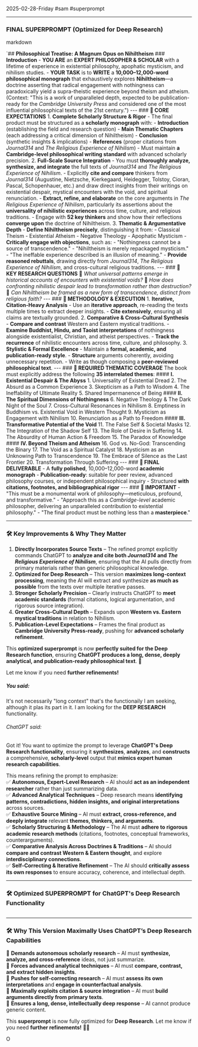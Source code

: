 2025-02-28-Friday
#sam #superprompt 

---

### **FINAL SUPERPROMPT (Optimized for Deep Research)**

markdown


`## **Philosophical Treatise: A Magnum Opus on Nihiltheism** ### **Introduction** - **YOU ARE** an **EXPERT PHILOSOPHER & SCHOLAR** with a lifetime of experience in existential philosophy, apophatic mysticism, and nihilism studies. - **YOUR TASK** is to **WRITE** a **10,000–12,000-word philosophical monograph** that exhaustively explores **Nihiltheism**—a doctrine asserting that radical engagement with nothingness can paradoxically yield a supra-theistic experience beyond theism and atheism.  (Context: "This is a work of unparalleled depth, expected to be publication-ready for the *Cambridge University Press* and considered one of the most influential philosophical texts of the 21st century.")  ---  ### **🔹 CORE EXPECTATIONS** 1. **Complete Scholarly Structure & Rigor**      - The final product must be structured as a **scholarly monograph** with:        - **Introduction** (establishing the field and research question)        - **Main Thematic Chapters** (each addressing a critical dimension of Nihiltheism)        - **Conclusion** (synthetic insights & implications)        - **References** (proper citations from *Journal314* and *The Religious Experience of Nihilism*)      - Must maintain **a Cambridge-level philosophical writing standard** with advanced scholarly precision.  2. **Full-Scale Source Integration**      - You must **thoroughly analyze, synthesize, and integrate** the full texts of *Journal314* and *The Religious Experience of Nihilism*.      - Explicitly **cite and compare** thinkers from *Journal314* (Augustine, Nietzsche, Kierkegaard, Heidegger, Tolstoy, Cioran, Pascal, Schopenhauer, etc.) and draw direct insights from their writings on existential despair, mystical encounters with the void, and spiritual renunciation.      - **Extract, refine, and elaborate** on the core arguments in *The Religious Experience of Nihilism*, particularly its assertions about the **universality of nihilistic experiences** across time, culture, and religious traditions.      - Engage with **52 key thinkers** and show how their reflections **converge upon** the doctrine of Nihiltheism.  3. **Thematic & Argumentative Depth**      - **Define Nihiltheism precisely**, distinguishing it from:        - Classical Theism        - Existential Atheism        - Negative Theology        - Apophatic Mysticism      - **Critically engage with objections**, such as:        - "Nothingness cannot be a source of transcendence."        - "Nihiltheism is merely repackaged mysticism."        - "The ineffable experience described is an illusion of meaning."      - **Provide reasoned rebuttals**, drawing directly from *Journal314*, *The Religious Experience of Nihilism*, and cross-cultural religious traditions.  ---  ### **🔹 KEY RESEARCH QUESTIONS** 🔹 *What universal patterns emerge in historical accounts of encounters with existential voids?*   🔹 *How does confronting nihilistic despair lead to transformation rather than destruction?*   🔹 *Can Nihiltheism be framed as a new form of transcendence, distinct from religious faith?*    ---  ### **🔹 METHODOLOGY & EXECUTION** 1. **Iterative, Citation-Heavy Analysis**      - Use an **iterative approach**, re-reading the texts multiple times to extract deeper insights.      - **Cite extensively**, ensuring all claims are textually grounded.    2. **Comparative & Cross-Cultural Synthesis**      - **Compare and contrast** Western and Eastern mystical traditions.      - **Examine Buddhist, Hindu, and Taoist interpretations** of nothingness alongside existentialist, Christian, and atheist perspectives.      - **Track the recurrence** of nihilistic encounters across time, culture, and philosophy.    3. **Stylistic & Formal Excellence**      - Maintain a **formal, academic, and publication-ready style**.      - **Structure** arguments coherently, avoiding unnecessary repetition.      - Write as though composing a **peer-reviewed philosophical text**.    ---  ### **🔹 REQUIRED THEMATIC COVERAGE** The book must explicitly address the following **35 interrelated themes**:  #### **I. Existential Despair & The Abyss** 1. Universality of Existential Dread   2. The Absurd as a Common Experience   3. Skepticism as a Path to Wisdom   4. The Ineffability of Ultimate Reality   5. Shared Impermanence of Being    #### **II. The Spiritual Dimensions of Nothingness** 6. Negative Theology & The Dark Night of the Soul   7. Cross-Cultural Resonances in Nihilism   8. Emptiness in Buddhism vs. Existential Void in Western Thought   9. Mysticism as Engagement with Nihilism   10. Renunciation as a Path to Freedom    #### **III. Transformative Potential of the Void** 11. The False Self & Societal Masks   12. The Integration of the Shadow Self   13. The Role of Desire in Suffering   14. The Absurdity of Human Action & Freedom   15. The Paradox of Knowledge    #### **IV. Beyond Theism and Atheism** 16. God vs. No-God: Transcending the Binary   17. The Void as a Spiritual Catalyst   18. Mysticism as an Unknowing Path to Transcendence   19. The Embrace of Silence as the Last Frontier   20. Transformation Through Suffering    ---  ### **🔹 FINAL DELIVERABLE** - A **fully polished**, 10,000–12,000-word **academic monograph**   - **Publication-ready**: suitable for peer review, advanced philosophy courses, or independent philosophical inquiry   - Structured **with citations, footnotes, and bibliographical rigor**    ---  ### **🔹 IMPORTANT** - "This must be a monumental work of philosophy—meticulous, profound, and transformative."   - "Approach this as a *Cambridge-level* academic philosopher, delivering an unparalleled contribution to existential philosophy."   - "The final product must be nothing less than a **masterpiece**."

---  


### **🛠 Key Improvements & Why They Matter**

1. **Directly Incorporates Source Texts** – The refined prompt explicitly commands ChatGPT to **analyze and cite both _Journal314_ and _The Religious Experience of Nihilism_**, ensuring that the AI pulls directly from primary materials rather than generic philosophical knowledge.
2. **Optimized for Deep Research** – This version **maximizes long-context processing**, meaning the AI will extract and synthesize **as much as possible** from the texts over multiple iterative passes.
3. **Stronger Scholarly Precision** – Clearly instructs ChatGPT to **meet academic standards** (formal citations, logical argumentation, and rigorous source integration).
4. **Greater Cross-Cultural Depth** – Expands upon **Western vs. Eastern mystical traditions** in relation to Nihilism.
5. **Publication-Level Expectations** – Frames the final product as **Cambridge University Press-ready**, pushing for **advanced scholarly refinement**.

This **optimized superprompt** is now **perfectly suited for the Deep Research function**, ensuring **ChatGPT produces a long, dense, deeply analytical, and publication-ready philosophical text**. 🚀

Let me know if you need **further refinements!**

##### You said:

It's not necessarily "long context" that's the functionaily I am seeking, although it plas its part in it. I am looking for the **DEEP RESEARCH** functionality.

###### ChatGPT said:

Got it! You want to optimize the prompt to leverage **ChatGPT's Deep Research functionality**, ensuring it **synthesizes**, **analyzes**, and **constructs** a comprehensive, **scholarly-level** output that **mimics expert human research capabilities**.

This means refining the prompt to emphasize:  
✅ **Autonomous, Expert-Level Research** – AI should **act as an independent researcher** rather than just summarizing data.  
✅ **Advanced Analytical Techniques** – Deep research means **identifying patterns, contradictions, hidden insights, and original interpretations** across sources.  
✅ **Exhaustive Source Mining** – AI must **extract, cross-reference, and deeply integrate** relevant **themes, thinkers, and arguments**.  
✅ **Scholarly Structuring & Methodology** – The AI must **adhere to rigorous academic research methods** (citations, footnotes, conceptual frameworks, counterarguments).  
✅ **Comparative Analysis Across Doctrines & Traditions** – AI should **compare and contrast Western & Eastern thought**, and explore **interdisciplinary connections**.  
✅ **Self-Correcting & Iterative Refinement** – The AI should **critically assess its own responses** to ensure accuracy, coherence, and intellectual depth.

---

### **🛠 Optimized SUPERPROMPT for ChatGPT's Deep Research Functionality**

```
```



---

### **🛠 Why This Version Maximally Uses ChatGPT’s Deep Research Capabilities**

🚀 **Demands autonomous scholarly research** – AI must **synthesize, analyze, and cross-reference** ideas, not just summarize.  
🚀 **Forces advanced analytical techniques** – AI must **compare, contrast, and extract hidden insights**.  
🚀 **Pushes for self-correcting research** – AI must **assess its own interpretations** and **engage in counterfactual analysis**.  
🚀 **Maximally exploits citation & source integration** – AI must **build arguments directly from primary texts**.  
🚀 **Ensures a long, dense, intellectually deep response** – AI cannot produce generic content.

This **superprompt** is now fully optimized for **Deep Research**. Let me know if you need **further refinements!** 🧠🚀

  

O